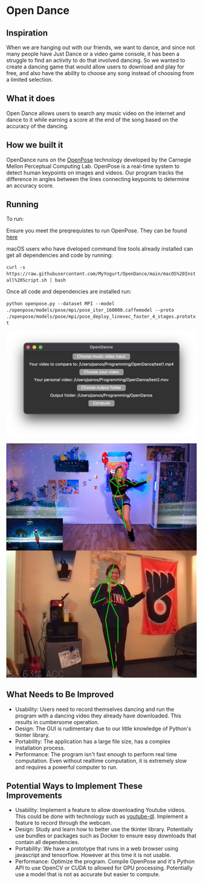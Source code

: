# Open Dance

## Inspiration

When we are hanging out with our friends, we want to dance, and since not many people have Just Dance or a video game console, it has been a struggle to find an activity to do that involved dancing. So we wanted to create a dancing game that would allow users to download and play for free, and also have the ability to choose any song instead of choosing from a limited selection.

## What it does

Open Dance allows users to search any music video on the internet and dance to it while earning a score at the end of the song based on the accuracy of the dancing.

## How we built it

OpenDance runs on the [OpenPose](https://github.com/CMU-Perceptual-Computing-Lab/openpose) technology developed by the Carnegie Mellon Perceptual Computing Lab. OpenPose is a real-time system to detect human keypoints on images and videos. Our program tracks the difference in angles between the lines connecting keypoints to determine an accuracy score.

## Running

To run:

Ensure you meet the preqrequistes to run OpenPose. They can be found [here](https://github.com/CMU-Perceptual-Computing-Lab/openpose/blob/master/doc/installation/1_prerequisites.md)

macOS users who have dveloped command line tools already installed can get all dependencies and code by running:

`curl -s https://raw.githubusercontent.com/MyYogurt/OpenDance/main/macOS%20Install%20Script.sh | bash`

Once all code and dependencies are installed run:

`python openpose.py --dataset MPI --model ./openpose/models/pose/mpi/pose_iter_160000.caffemodel --proto ./openpose/models/pose/mpi/pose_deploy_linevec_faster_4_stages.prototxt` 

![GUI Screenshot](GUI%20Screenshot.png)

![Screenshot](screenshot.png)

## What Needs to Be Improved

- Usability: Users need to record themselves dancing and run the program with a dancing video they already have downloaded. This results in cumbersome operation.
- Design: The GUI is rudimentary due to our little knowledge of Python's tkinter library. 
- Portability: The application has a large file size, has a complex installation process.
- Performance: The program isn't fast enough to perform real time computation. Even without realtime computation, it is extremely slow and requires a powerful computer to run.

## Potential Ways to Implement These Improvements

- Usability: Implement a feature to allow downloading Youtube videos. This could be done with technology such as [youtube-dl](https://youtube-dl.org). Implement a feature to record through the webcam.
- Design: Study and learn how to better use the tkinter library. Potentially use bundles or packages such as Docker to ensure easy downloads that contain all dependencies.
- Portability: We have a prototype that runs in a web browser using javascript and tensorflow. However at this time it is not usable.
- Performance: Optimize the program. Compile OpenPose and it's Python API to use OpenCV or CUDA to allowed for GPU processing. Potentially use a model that is not as accurate but easier to compute.